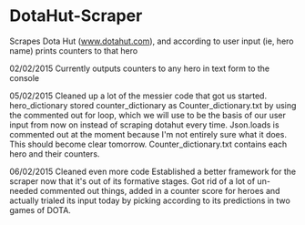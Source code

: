 # DotaHut-Scraper
Scrapes Dota Hut (www.dotahut.com), and according to user input (ie, hero name) prints counters to that hero

02/02/2015
Currently outputs counters to any hero in text form to the console

05/02/2015
Cleaned up a lot of the messier code that got us started.
hero_dictionary stored counter_dictionary as Counter_dictionary.txt by using the commented out for loop, which we will use to be the basis of our user input from now on instead of scraping dotahut every time. Json.loads is commented out at the moment because I'm not entirely sure what it does. This should become clear tomorrow. Counter_dictionary.txt contains each hero and their counters.

06/02/2015
Cleaned even more code
Established a better framework for the scraper now that it's out of its formative stages. Got rid of a lot of un-needed commented out things, added in a counter score for heroes and actually trialed its input today by picking according to its predictions in two games of DOTA.
